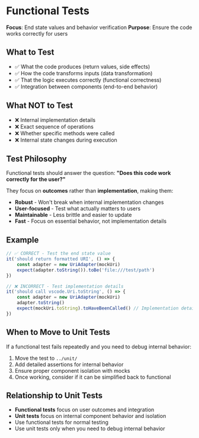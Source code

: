 # Functional Tests

**Focus**: End state values and behavior verification
**Purpose**: Ensure the code works correctly for users

## What to Test

- ✅ What the code produces (return values, side effects)
- ✅ How the code transforms inputs (data transformation)
- ✅ That the logic executes correctly (functional correctness)
- ✅ Integration between components (end-to-end behavior)

## What NOT to Test

- ❌ Internal implementation details
- ❌ Exact sequence of operations
- ❌ Whether specific methods were called
- ❌ Internal state changes during execution

## Test Philosophy

Functional tests should answer the question: **"Does this code work correctly for the user?"**

They focus on **outcomes** rather than **implementation**, making them:

- **Robust** - Won't break when internal implementation changes
- **User-focused** - Test what actually matters to users
- **Maintainable** - Less brittle and easier to update
- **Fast** - Focus on essential behavior, not implementation details

## Example

```typescript
// ✅ CORRECT - Test the end state value
it('should return formatted URI', () => {
    const adapter = new UriAdapter(mockUri)
    expect(adapter.toString()).toBe('file:///test/path')
})

// ❌ INCORRECT - Test implementation details
it('should call vscode.Uri.toString', () => {
    const adapter = new UriAdapter(mockUri)
    adapter.toString()
    expect(mockUri.toString).toHaveBeenCalled() // Implementation detail
})
```

## When to Move to Unit Tests

If a functional test fails repeatedly and you need to debug internal behavior:

1. Move the test to `../unit/`
2. Add detailed assertions for internal behavior
3. Ensure proper component isolation with mocks
4. Once working, consider if it can be simplified back to functional

## Relationship to Unit Tests

- **Functional tests** focus on user outcomes and integration
- **Unit tests** focus on internal component behavior and isolation
- Use functional tests for normal testing
- Use unit tests only when you need to debug internal behavior
